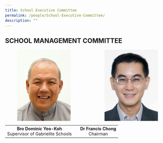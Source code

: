 ```yaml
---
title: School Executive Committee
permalink: /people/School-Executive-Committee/
description: ""
---
```

## SCHOOL MANAGEMENT COMMITTEE


<img src="/images/Bro%20DOMINIC%20Yeo%20Koh.jpeg" style="width:35%;margin-left:40px;" align = "left">

<img src="/images/Dr%20Francis%20Chong.jpeg" style="width:35%;margin-left:15px;" align = "right">

<br clear="left">

|  |  |  |
|:---:|:---:|:---:|
**Bro Dominic Yeo-Koh**<br>Supervisor of Gabrielite Schools|  | **Dr Francis Chong**<br>Chairman|